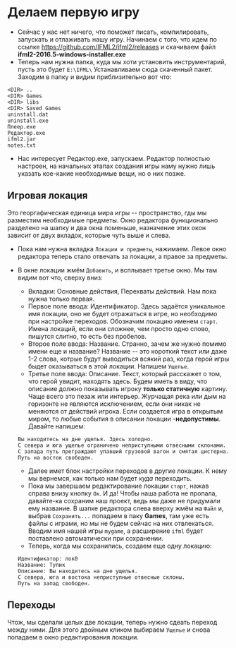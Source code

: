 # Делаем первую игру

* Сейчас у нас нет ничего, что поможет писать, компилировать, запускать и отлаживать нашу игру. Начинаем с того, что идем по ссылке https://github.com/IFML2/ifml2/releases и скачиваем файл **ifml2-2016.5-windows-installer.exe**
* Теперь нам нужна папка, куда мы хоти установить инструментарий, пусть это будет ```E:\IFML\``` Устанавливаем сюда скаченный пакет. Заходим в папку и видим приблизительно вот что:

```
<DIR> ..
<DIR> Games
<DIR> libs
<DIR> Saved Games
uninstall.dat
uninstall.exe
Плеер.exe
Редактор.exe
ifml2.jar
notes.txt
```

* Нас интересует Редактор.exe, запускаем. Редактор полностью настроен, на начальных этапах создания игры наму нужно лишь указать кое-какие необходимые вещи, но о них позже.

## Игровая локация
Это георгафическая единица мира игры -- пространство, гды мы разместим необходимые предметы. Окно редактора функционально разделено на шапку и два окна поменьше, назначение этих окон зависит от двух вкладок, которые чуть выше и слева.
* Пока нам нужна вкладка ```Локации и предметы```, нажимаем. Левое окно редактора теперь стало отвечать за локации, а правое за предметы.
* В окне локации жмём ```Добавить```, и всплывает третье окно. Мы там видим вот что, сверху вниз:
    + Вкладки: Основные действия, Перехваты действий. Нам пока нужна только первая.
    + Первое поле ввода: Идентификатор. Здесь задаётся уникальное имя локации, оно не будет отражаться в игре, но необходимо при настройке переходов. Обозначим локацию именем ```старт```. Имена локаций, если они сложнее, чем просто одно слово, пишутся слитно, то есть без пробелов.
    + Второе поле ввода: Название. Странно, зачем же нужно помимо имени еще и название? Название -- это короткий текст или даже 1-2 слова, котрые будут выводиться всякий раз, когда герой игры быдет оказываться в этой локации. Напишем ```Ущелье```.
    + Третье поле ввода: Описание. Текст, который расскажет о том, что герой увидит, находять здесь. Будем иметь в виду, что описание должно показывать игроку **только статичную** картину. Чаще всего это пезаж или интерьер. Журчащая река или дым на горизонте не являются исключением, если они никак не меняются от действий игрока. Если создается игра в открытым миром, то любые события в описании локации -**недопустимы**. Давайте напишем:    
    
    ```
    Вы находитесь на дне ущелья. Здесь холодно.
    С севера и юга ущелье ограничено неприступными отвесными склонами.
    С запада путь преграждают упавший грузовой вагон и смятая цистерна.
    Путь на восток свободен. 
    ```    
    
    + Далее имет блок настройки переходов в другие локации. К нему мы вернемся, как только нам будет _куда_ переходить.
    + Пока мы завершаем редактирование локации ```старт```, нажав справа внизу кнопку ```Ок```. И да! Чтобы наша работа не пропала, давайте-ка сохраним наш проект, ведь мы даже не придумали ему название. В шапке редактора слева вверху жмём на ```Файл``` и, выбрав ```Сохранить...``` попадаем в паку **Games**, там уже есть файлы с играми, но мы не будем сейчас на них отвлекаться. Вводим имя нашей игры ```mygame```, а расширение ```ifml``` будет поставлено автоматически при сохранении.  
    + Теперь, когда мы сохранились, создаем еще одну локацию:    
    
    ```
    Идентификатор: лок0
    Название: Тупик
    Описание: Вы находитесь на дне ущелья. 
    С севера, юга и востока неприступные отвесные склоны.
    Путь на запад свободен. 
    ```    
    
## Переходы
Чтож, мы сделали целых две локации, теперь нужно сдеать переход между ними. Для этого двойным кликом выбираем ```Ущелье``` и снова попадаем в окно редактирования локации.

